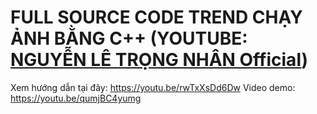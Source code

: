 # FULL SOURCE CODE TREND CHẠY ẢNH BẰNG C++ (YOUTUBE: [NGUYỄN LÊ TRỌNG NHÂN Official](https://www.youtube.com/watch?v=rwTxXsDd6Dw))
Xem hướng dẫn tại đây: https://youtu.be/rwTxXsDd6Dw
Video demo: https://youtu.be/qumjBC4yumg
